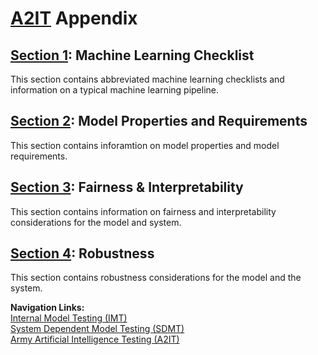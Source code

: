 # [A2IT](https://github.com/turingcompl33t/a2it) Appendix

## [Section 1](appendix_section_1.md): Machine Learning Checklist
This section contains abbreviated machine learning checklists and information on a typical machine learning pipeline.  

## [Section 2](appendix_section_2.md): Model Properties and Requirements
This section contains inforamtion on model properties and model requirements.  

## [Section 3](appendix_section_3.md): Fairness & Interpretability
This section contains information on fairness and interpretability considerations for the model and system.  

## [Section 4](appendix_section_4.md): Robustness
This section contains robustness considerations for the model and the system.  
  
**Navigation Links:**  
[Internal Model Testing (IMT)](https://github.com/turingcompl33t/a2it/blob/master/framework/0_IMT.md)  
[System Dependent Model Testing (SDMT)](https://github.com/turingcompl33t/a2it/blob/master/framework/1_SDMT.md)  
[Army Artificial Intelligence Testing (A2IT)](https://github.com/turingcompl33t/a2it)  
